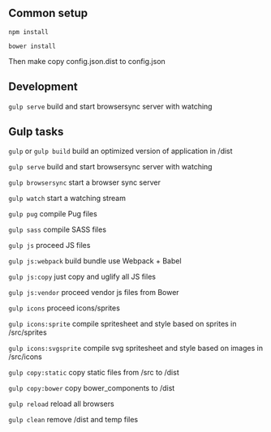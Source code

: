 ## Common setup

`npm install`

`bower install`

Then make copy config.json.dist to config.json

## Development

`gulp serve` build and start browsersync server with watching

## Gulp tasks

`gulp` or `gulp build` build an optimized version of application in /dist

`gulp serve` build and start browsersync server with watching

`gulp browsersync` start a browser sync server

`gulp watch` start a watching stream

`gulp pug` compile Pug files

`gulp sass` compile SASS files

`gulp js` proceed JS files

`gulp js:webpack` build bundle use Webpack + Babel

`gulp js:copy` just copy and uglify all JS files

`gulp js:vendor` proceed vendor js files from Bower

`gulp icons` proceed icons/sprites

`gulp icons:sprite` compile spritesheet and style based on sprites in /src/sprites

`gulp icons:svgsprite` compile svg spritesheet and style based on images in /src/icons

`gulp copy:static` copy static files from /src to /dist

`gulp copy:bower` copy bower_components to /dist

`gulp reload` reload all browsers

`gulp clean` remove /dist and temp files
